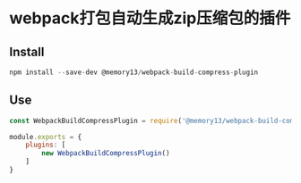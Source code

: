 # webpack打包自动生成zip压缩包的插件

## Install
```javascript
npm install --save-dev @memory13/webpack-build-compress-plugin
```
## Use
```javascript
const WebpackBuildCompressPlugin = require('@memory13/webpack-build-compress-plugin')

module.exports = {
    plugins: [
        new WebpackBuildCompressPlugin()
    ]
}
```
